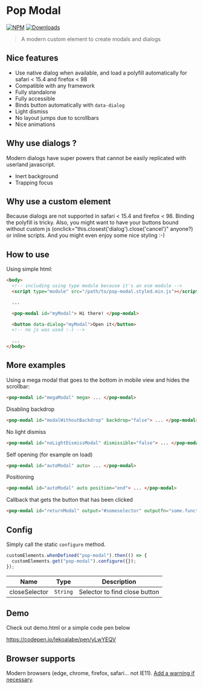 # Pop Modal

[![NPM](https://nodei.co/npm/pop-modal-dialog.png?mini=true)](https://nodei.co/npm/pop-modal-dialog/)
[![Downloads](https://img.shields.io/npm/dt/pop-modal-dialog.svg)](https://www.npmjs.com/package/pop-modal-dialog)

> A modern custom element to create modals and dialogs

## Nice features

- Use native dialog when available, and load a polyfill automatically for safari < 15.4 and firefox < 98
- Compatible with any framework
- Fully standalone
- Fully accessible
- Binds button automatically with `data-dialog`
- Light dismiss
- No layout jumps due to scrollbars
- Nice animations

## Why use dialogs ?

Modern dialogs have super powers that cannot be easily replicated with userland javascript.

- Inert background
- Trapping focus

## Why use a custom element

Because dialogs are not supported in safari < 15.4 and firefox < 98. Binding the polyfill is tricky.
Also, you might want to have your buttons bound without custom js (onclick="this.closest('dialog').close('cancel')" anyone?) or inline scripts.
And you might even enjoy some nice styling :-)

## How to use

Using simple html:

```html
<body>
  <!-- including using type module because it's an esm module -->
  <script type="module" src="/path/to/pop-modal.styled.min.js"></script>

  ...

  <pop-modal id="myModal"> Hi there! </pop-modal>

  <button data-dialog="myModal">Open it</button>
  <!-- no js was used :-) -->

  ...
</body>
```

## More examples

Using a mega modal that goes to the bottom in mobile view and hides the scrollbar:

```html
<pop-modal id="megaModal" mega> ... </pop-modal>
```

Disabling backdrop

```html
<pop-modal id="modalWithoutBackdrop" backdrop="false"> ... </pop-modal>
```

No light dismiss

```html
<pop-modal id="noLightDismissModal" dismissible="false"> ... </pop-modal>
```

Self opening (for example on load)

```html
<pop-modal id="autoModal" auto> ... </pop-modal>
```

Positioning

```html
<pop-modal id="autoModal" auto position="end"> ... </pop-modal>
```

Callback that gets the button that has been clicked

```html
<pop-modal id="returnModal" output="#someselector" outputfn="some.function"> ... </pop-modal>
```

## Config

Simply call the static `configure` method.

```js
customElements.whenDefined("pop-modal").then(() => {
  customElements.get("pop-modal").configure({});
});
```

| Name          | Type                | Description                   |
| ------------- | ------------------- | ----------------------------- |
| closeSelector | <code>String</code> | Selector to find close button |

## Demo

Check out demo.html or a simple code pen below

https://codepen.io/lekoalabe/pen/yLwYEQV

## Browser supports

Modern browsers (edge, chrome, firefox, safari... not IE11). [Add a warning if necessary](https://github.com/lekoala/nomodule-browser-warning.js/).
